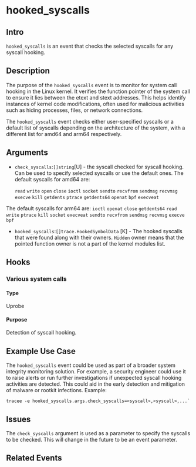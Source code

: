 # hooked_syscalls

## Intro
`hooked_syscalls` is an event that checks the selected syscalls for any syscall hooking.

## Description
The purpose of the `hooked_syscalls` event is to monitor for system call hooking in the Linux kernel. It verifies the function pointer of the system call to ensure it lies between the etext and stext addresses. This helps identify instances of kernel code modifications, often used for malicious activities such as hiding processes, files, or network connections.

The `hooked_syscalls` event checks either user-specified syscalls or a default list of syscalls depending on the architecture of the system, with a different list for amd64 and arm64 respectively.

## Arguments
* `check_syscalls`:`[]string`[U] - the syscall checked for syscall hooking. Can be used to specify selected syscalls or use the default ones. 
The default syscalls for amd64 are:

    `read`
    `write`
    `open`
    `close`
    `ioctl`
    `socket`
    `sendto`
    `recvfrom`
    `sendmsg`
    `recvmsg`
    `execve`
    `kill`
    `getdents`
    `ptrace`
    `getdents64`
    `openat`
    `bpf`
    `execveat`

The default syscalls for arm64 are:
    `ioctl`
    `openat`
    `close`
    `getdents64`
    `read`
    `write`
    `ptrace`
    `kill`
    `socket`
    `execveat`
    `sendto`
    `recvfrom`
    `sendmsg`
    `recvmsg`
    `execve`
    `bpf`
* `hooked_syscalls`:`[]trace.HookedSymbolData` [K] - The hooked syscalls that were found along with their owners. `Hidden` owner means that the pointed function owner is not a part of the kernel modules list.
## Hooks
### Various system calls
#### Type
Uprobe
#### Purpose
Detection of syscall hooking.

## Example Use Case
The `hooked_syscalls` event could be used as part of a broader system integrity monitoring solution. For example, a security engineer could use it to raise alerts or run further investigations if unexpected syscall hooking activities are detected. This could aid in the early detection and mitigation of malware or rootkit infections.
Example:

```console
tracee -e hooked_syscalls.args.check_syscalls=<syscall>,<syscall>,...`
```

## Issues
The `check_syscalls` argument is used as a parameter to specify the syscalls to be checked. This will change in the future to be an event parameter.

## Related Events

